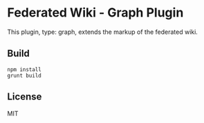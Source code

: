 # Federated Wiki - Graph Plugin

This plugin, type: graph, extends the markup of the federated wiki.

## Build

    npm install
    grunt build

## License

MIT

